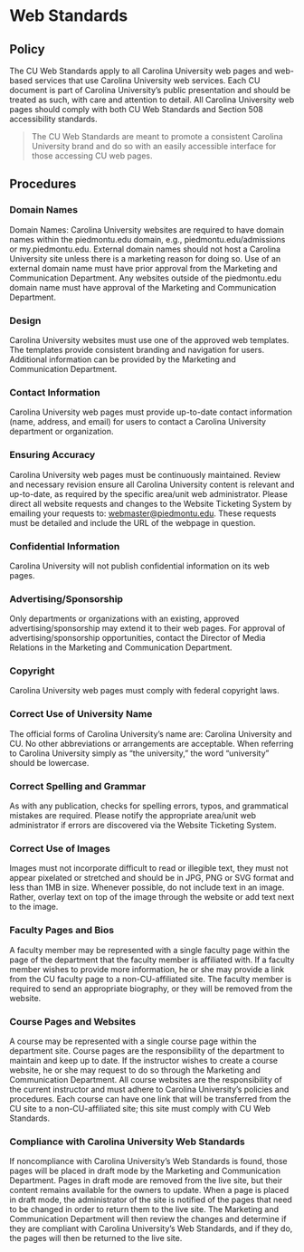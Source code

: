 # Web Standards
## Policy
The CU Web Standards apply to all Carolina University web pages and web-based services that use Carolina University web services. Each CU document is part of Carolina University’s public presentation and should be treated as such, with care and attention to detail. All Carolina University web pages should comply with both CU Web Standards and Section 508 accessibility standards.

> The CU Web Standards are meant to promote a consistent Carolina University brand and do so with an easily accessible interface for those accessing CU web pages.  

## Procedures
### Domain Names
Domain Names: Carolina University websites are required to have domain names within the piedmontu.edu domain, e.g., piedmontu.edu/admissions or my.piedmontu.edu. External domain names should not host a Carolina University site unless there is a marketing reason for doing so. Use of an external domain name must have prior approval from the Marketing and Communication Department. Any websites outside of the piedmontu.edu domain name must have approval of the Marketing and Communication Department.

### Design
Carolina University websites must use one of the approved web templates. The templates provide consistent branding and navigation for users. Additional information can be provided by the Marketing and Communication Department.

### Contact Information
Carolina University web pages must provide up-to-date contact information (name, address, and email) for users to contact a Carolina University department or organization.

### Ensuring Accuracy
Carolina University web pages must be continuously maintained. Review and necessary revision ensure all Carolina University content is relevant and up-to-date, as required by the specific area/unit web administrator. Please direct all website requests and changes to the Website Ticketing System by emailing your requests to: webmaster@piedmontu.edu. These requests must be detailed and include the URL of the webpage in question.

### Confidential Information
Carolina University will not publish confidential information on its web pages.

### Advertising/Sponsorship
Only departments or organizations with an existing, approved advertising/sponsorship may extend it to their web pages. For approval of advertising/sponsorship opportunities, contact the Director of Media Relations in the Marketing and Communication Department.

### Copyright
Carolina University web pages must comply with federal copyright laws.

### Correct Use of University Name
The official forms of Carolina University’s name are: Carolina University and CU. No other abbreviations or arrangements are acceptable. When referring to Carolina University simply as “the university,” the word “university” should be lowercase.

### Correct Spelling and Grammar
As with any publication, checks for spelling errors, typos, and grammatical mistakes are required. Please notify the appropriate area/unit web administrator if errors are discovered via the Website Ticketing System.

### Correct Use of Images
Images must not incorporate difficult to read or illegible text, they must not appear pixelated or stretched and should be in JPG, PNG or SVG format and less than 1MB in size. Whenever possible, do not include text in an image. Rather, overlay text on top of the image through the website or add text next to the image.

### Faculty Pages and Bios
A faculty member may be represented with a single faculty page within the page of the department that the faculty member is affiliated with. If a faculty member wishes to provide more information, he or she may provide a link from the CU faculty page to a non-CU-affiliated site. The faculty member is required to send an appropriate biography, or they will be removed from the website.

### Course Pages and Websites
A course may be represented with a single course page within the department site. Course pages are the responsibility of the department to maintain and keep up to date. If the instructor wishes to create a course website, he or she may request to do so through the Marketing and Communication Department. All course websites are the responsibility of the current instructor and must adhere to Carolina University’s policies and procedures. Each course can have one link that will be transferred from the CU site to a non-CU-affiliated site; this site must comply with CU Web Standards.

### Compliance with Carolina University Web Standards
If noncompliance with Carolina University’s Web Standards is found, those pages will be placed in draft mode by the Marketing and Communication Department. Pages in draft mode are removed from the live site, but their content remains available for the owners to update. When a page is placed in draft mode, the administrator of the site is notified of the pages that need to be changed in order to return them to the live site. The Marketing and Communication Department will then review the changes and determine if they are compliant with Carolina University’s Web Standards, and if they do, the pages will then be returned to the live site.
